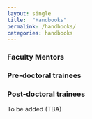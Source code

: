 ```yaml
---
layout: single
title:  "Handbooks"
permalink: /handbooks/
categories: handbooks
---
```


### Faculty Mentors
### Pre-doctoral trainees
### Post-doctoral trainees


To be added (TBA)